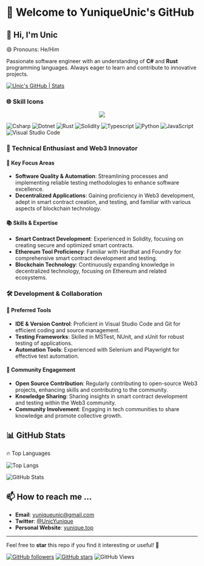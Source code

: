 # 🚀 Welcome to YuniqueUnic's GitHub

## 👋 Hi, I'm Unic

😄 Pronouns: He/Him

Passionate software engineer with an understanding of **C#** and **Rust** programming languages. Always eager to learn and contribute to innovative projects.

[![Unic's GitHub | Stats](https://stats.quira.sh/Unic/github?theme=light)](https://quira.sh?utm_source=widgets&utm_campaign=Unic)

### 🌐 Skill Icons

<p align="center">
  <a href="https://skillicons.dev">
    <img src="https://skillicons.dev/icons?i=git,cs,rust,dotnet,py,vscode,linux,docker,photoshop,premiere,typescript,javascript,figma,visualstudio" />
  </a>
</p>

![Csharp](https://img.shields.io/badge/-Csharp-239120?style=for-the-badge&logo=Csharp)
![Dotnet](https://img.shields.io/badge/-.Net-512BD4?style=for-the-badge&logo=dotnet&logoSize=42&label=dotnet&labelColor=%236669E4)
![Rust](https://img.shields.io/badge/-Rust-E43717?style=for-the-badge&logo=rust)
![Solidity](https://img.shields.io/badge/-Solidity-03a8f3?style=for-the-badge&logo=solidity)
![Typescript](https://img.shields.io/badge/Typescript-3178C6?style=for-the-badge&logo=Typescript&logoColor=white&logoSize=44&color=007ACC)
![Python](https://img.shields.io/badge/-Python-14354c?style=for-the-badge&logo=python)
![JavaScript](https://img.shields.io/badge/-JavaScript-F7DF1C?style=for-the-badge&logoColor=white&logo=JavaScript)
![Visual Studio Code](https://img.shields.io/badge/Editor_IDE-white?style=for-the-badge&logo=visual%20studio%20code&logoColor=white&logoSize=44&label=vscode&labelColor=006DB0&color=007ACC)


### 🌟 Technical Enthusiast and Web3 Innovator

#### 🚀 Key Focus Areas
- **Software Quality & Automation**: Streamlining processes and implementing reliable testing methodologies to enhance software excellence.
- **Decentralized Applications**: Gaining proficiency in Web3 development, adept in smart contract creation, and testing, and familiar with various aspects of blockchain technology.

#### 📚 Skills & Expertise
- **Smart Contract Development**: Experienced in Solidity, focusing on creating secure and optimized smart contracts.
- **Ethereum Tool Proficiency**: Familiar with Hardhat and Foundry for comprehensive smart contract development and testing.
- **Blockchain Technology**: Continuously expanding knowledge in decentralized technology, focusing on Ethereum and related ecosystems.

### 🛠️ Development & Collaboration
#### 🔧 Preferred Tools
- **IDE & Version Control**: Proficient in Visual Studio Code and Git for efficient coding and source management.
- **Testing Frameworks**: Skilled in MSTest, NUnit, and xUnit for robust testing of applications.
- **Automation Tools**: Experienced with Selenium and Playwright for effective test automation.

#### 💼 Community Engagement
- **Open Source Contribution**: Regularly contributing to open-source Web3 projects, enhancing skills and contributing to the community.
- **Knowledge Sharing**: Sharing insights in smart contract development and testing within the Web3 community.
- **Community Involvement**: Engaging in tech communities to share knowledge and promote collective growth.

## 📊 GitHub Stats

🔥 Top Languages

![Top Langs](https://github-readme-stats.vercel.app/api/top-langs/?username=YuniqueUnic&layout=compact)

![GitHub Stats](https://github-readme-stats.vercel.app/api?username=YuniqueUnic&show_icons=true&theme=dark)

## 📫 How to reach me ...
- **Email**: [yuniqueunic@gmail.com](mailto:yuniqueunic@gmail.com)
- **Twitter**: [@UnicYunique](https://x.com/UnicYunique)
- **Personal Website**: [yunique.top](https://www.yunique.top)

---

Feel free to **star** this repo if you find it interesting or useful! 🌟

[![GitHub followers](https://img.shields.io/github/followers/YuniqueUnic.svg?label=Follow&style=social)](https://github.com/YuniqueUnic)
[![GitHub stars](https://img.shields.io/github/stars/YuniqueUnic/YuniqueUnic?style=social)](https://github.com/YuniqueUnic/YuniqueUnic)
![GitHub Views](https://komarev.com/ghpvc/?username=YuniqueUnic)
